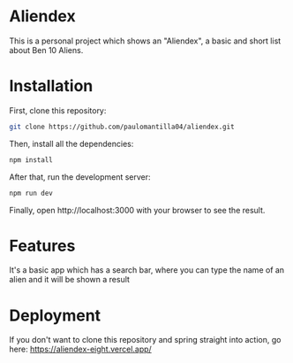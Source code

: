 # Aliendex

This is a personal project which shows an "Aliendex", a basic and short list about Ben 10 Aliens.

# Installation

First, clone this repository:
```bash
git clone https://github.com/paulomantilla04/aliendex.git
```
Then, install all the dependencies:
```bash
npm install
```
After that, run the development server:
```bash
npm run dev
```

Finally, open http://localhost:3000 with your browser to see the result.


# Features

It's a basic app which has a search bar, where you can type the name of an alien and it will be shown a result

# Deployment

If you don't want to clone this repository and spring straight into action, go here: https://aliendex-eight.vercel.app/
